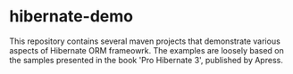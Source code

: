 hibernate-demo
==============

This repository contains several maven projects that demonstrate various aspects of Hibernate ORM frameowrk. The examples are loosely based on the samples presented in the book 'Pro Hibernate 3', published by Apress.